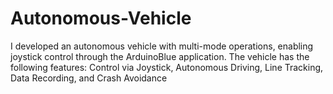 # Autonomous-Vehicle
I developed an autonomous vehicle with multi-mode operations, enabling joystick control through the ArduinoBlue application. The vehicle has the following features: Control via Joystick, Autonomous Driving, Line Tracking, Data Recording, and Crash Avoidance
